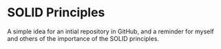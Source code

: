 # SOLID Principles

A simple idea for an intial repository in GitHub, and a reminder for myself and others of the importance of the SOLID principles.